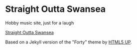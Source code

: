 # Straight Outta Swansea

Hobby music site, just for a laugh

[Straight Outta Swansea](https://www.straightouttaswansea.co.uk/)

Based on a Jekyll version of the "Forty" theme by [HTML5 UP](https://html5up.net/).  
